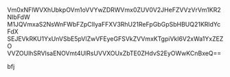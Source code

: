 Vm0xNFlWVXhUbkpOVm1oVVYwZDRWVmx0ZUV0V2JHeFZVVzVrVm1KR2NIbFdW
M1JQVmxaS2NsWnFWbFZpClIyaFFXV3RhU21ReFpGbGpSbHBUQ21KRldYcFdX
SEJEVkRKU1YxUnVSbE5pVlZwVFEyeGFSVkZVVmxKTgpiVkl6V2xWa1YxZEZO
VVZOUlhSRVlsaENOVmt4UlRsUVVXOUxZbTE0ZHdvS2EyOWwKCnBxeQ==

bfj